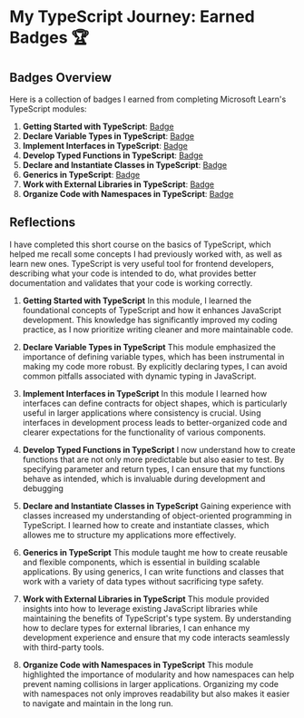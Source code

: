 # My TypeScript Journey: Earned Badges 🏆

## Badges Overview

Here is a collection of badges I earned from completing Microsoft Learn's TypeScript modules:

1. **Getting Started with TypeScript**: [Badge](https://learn.microsoft.com/en-us/users/viktoriakondrashova1/achievements/zkwyyjn2)
2. **Declare Variable Types in TypeScript**: [Badge](https://learn.microsoft.com/api/achievements/share/en-us/ViktoriaKondrashova1/P5AMYAK4?sharingId=99A2724BF41F5BC4)
3. **Implement Interfaces in TypeScript**: [Badge](https://learn.microsoft.com/api/achievements/share/en-us/ViktoriaKondrashova1/2BFSR4JV?sharingId=99A2724BF41F5BC4)
4. **Develop Typed Functions in TypeScript**: [Badge](https://learn.microsoft.com/api/achievements/share/en-us/ViktoriaKondrashova1/3R5VX3ZH?sharingId=99A2724BF41F5BC4)
5. **Declare and Instantiate Classes in TypeScript**: [Badge](https://learn.microsoft.com/api/achievements/share/en-us/ViktoriaKondrashova1/KG2XWWSB?sharingId=99A2724BF41F5BC4)
6. **Generics in TypeScript**: [Badge](https://learn.microsoft.com/api/achievements/share/en-us/ViktoriaKondrashova1/9XTPBMZU?sharingId=99A2724BF41F5BC4)
7. **Work with External Libraries in TypeScript**: [Badge](https://learn.microsoft.com/api/achievements/share/en-us/ViktoriaKondrashova1/FV96E53X?sharingId=99A2724BF41F5BC4)
8. **Organize Code with Namespaces in TypeScript**: [Badge](https://learn.microsoft.com/api/achievements/share/en-us/ViktoriaKondrashova1/P577BUT4?sharingId=99A2724BF41F5BC4)

## Reflections

I have completed this short course on the basics of TypeScript, which helped me recall some concepts I had previously worked with, as well as learn new ones. TypeScript is very useful tool for frontend developers, describing what your code is intended to do, what provides better documentation and validates that your code is working correctly.

1. **Getting Started with TypeScript**
   In this module, I learned the foundational concepts of TypeScript and how it enhances JavaScript development. This knowledge has significantly improved my coding practice, as I now prioritize writing cleaner and more maintainable code.

2. **Declare Variable Types in TypeScript**
   This module emphasized the importance of defining variable types, which has been instrumental in making my code more robust. By explicitly declaring types, I can avoid common pitfalls associated with dynamic typing in JavaScript.

3. **Implement Interfaces in TypeScript**
   In this module I learned how interfaces can define contracts for object shapes, which is particularly useful in larger applications where consistency is crucial. Using interfaces in development process leads to better-organized code and clearer expectations for the functionality of various components.

4. **Develop Typed Functions in TypeScript**
   I now understand how to create functions that are not only more predictable but also easier to test. By specifying parameter and return types, I can ensure that my functions behave as intended, which is invaluable during development and debugging

5. **Declare and Instantiate Classes in TypeScript**
   Gaining experience with classes increased my understanding of object-oriented programming in TypeScript. I learned how to create and instantiate classes, which allowes me to structure my applications more effectively.

6. **Generics in TypeScript**
   This module taught me how to create reusable and flexible components, which is essential in building scalable applications. By using generics, I can write functions and classes that work with a variety of data types without sacrificing type safety.

7. **Work with External Libraries in TypeScript**
   This module provided insights into how to leverage existing JavaScript libraries while maintaining the benefits of TypeScript's type system. By understanding how to declare types for external libraries, I can enhance my development experience and ensure that my code interacts seamlessly with third-party tools.

8. **Organize Code with Namespaces in TypeScript**
   This module highlighted the importance of modularity and how namespaces can help prevent naming collisions in larger applications. Organizing my code with namespaces not only improves readability but also makes it easier to navigate and maintain in the long run.
